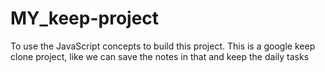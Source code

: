 # MY_keep-project
To use the JavaScript concepts to build this project. This is a google keep clone project, like we can save the notes in that and keep the daily tasks  
